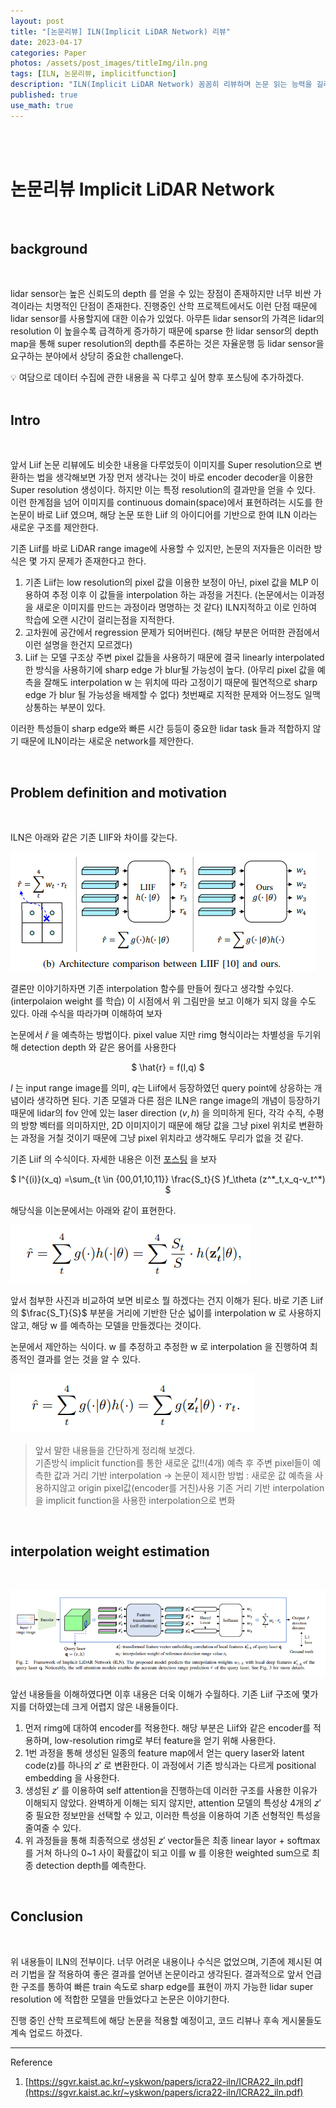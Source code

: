 ```yaml
---
layout: post
title: "[논문리뷰] ILN(Implicit LiDAR Network) 리뷰"
date: 2023-04-17
categories: Paper
photos: /assets/post_images/titleImg/iln.png
tags: [ILN, 논문리뷰, implicitfunction] 
description: "ILN(Implicit LiDAR Network) 꼼꼼히 리뷰하며 논문 읽는 능력을 길러보자"
published: true
use_math: true
---
```


<br/>

<br/>



# 논문리뷰 Implicit LiDAR Network

<br/>


## background

<br/>

lidar sensor는 높은 신뢰도의 depth 를 얻을 수 있는 장점이 존재하지만 너무 비싼 가격이라는 치명적인 단점이 존재한다. 진행중인 산학 프로젝트에서도 이런 단점 때문에 lidar sensor를 사용할지에 대한 이슈가 있었다. 아무튼 lidar sensor의 가격은 lidar의 resolution 이 높을수록 급격하게 증가하기 때문에 sparse 한 lidar sensor의 depth map을 통해 super resolution의 depth를 추론하는 것은 자율운행 등 lidar sensor을 요구하는 분야에서 상당히 중요한 challenge다.

<aside>
💡 여담으로 데이터 수집에 관한 내용을 꼭 다루고 싶어 향후 포스팅에 추가하겠다.

</aside>
<br/>

## Intro
<br/>

앞서 Liif 논문 리뷰에도 비슷한 내용을 다루었듯이 이미지를 Super resolution으로 변환하는 법을 생각해보면 가장 먼저 생각나는 것이 바로 encoder decoder을 이용한 Super resolution 생성이다. 하지만 이는 특정 resolution의 결과만을 얻을 수 있다. 이런 한계점을 넘어 이미지를 continuous domain(space)에서 표현하려는 시도를 한 논문이 바로 Liif 였으며, 해당 논문 또한 Liif 의 아이디어를 기반으로 한여 ILN 이라는 새로운 구조를 제안한다.

기존 Liif를 바로 LiDAR range image에 사용할 수 있지만, 논문의 저자들은 이러한 방식은 몇 가지 문제가 존재한다고 한다.
 

1. 기존 Liif는 low resolution의 pixel 값을 이용한 보정이 아닌, pixel 값을 MLP 이용하여 추정 이후 이 값들을 interpolation 하는 과정을 거친다. (논문에서는 이과정을 새로운 이미지를 만드는 과정이라 명명하는 것 같다) ILN지적하고 이로 인하여 학습에 오랜 시간이 걸리는점을 지적한다. 
2. 고차원에 공간에서 regression 문제가 되어버린다. (해당 부분은 어떠한 관점에서 이런 설명을 한건지 모르겠다)
3. Liif 는 모델 구조상 주변 pixel 값들을 사용하기 때문에 결국 linearly interpolated 한 방식을 사용하기에 sharp edge 가 blur될 가능성이 높다. (아무리 pixel 값을 예측을 잘해도 interpolation w 는 위치에 따라 고정이기 때문에 필연적으로 sharp edge 가 blur 될 가능성을 배제할 수 없다) 첫번째로 지적한 문제와 어느정도 일맥상통하는 부분이 있다.

이러한 특성들이 sharp edge와 빠른 시간 등등이 중요한 lidar task 들과 적합하지 않기 때문에 ILN이라는 새로운 network를 제안한다.

<br/>

## **Problem definition and motivation**
<br/>

ILN은 아래와 같은 기존 LIIF와 차이를 갖는다.  

![Untitled](/assets/post_images/ILN/Untitled.png)

결론만 이야기하자면 기존 interpolation 함수를 만들어 줬다고 생각할 수있다. (interpolaion weight 를 학습) 이 시점에서 위 그림만을 보고 이해가 되지 않을 수도 있다. 아래 수식을 따라가며 이해하여 보자

논문에서 $\hat{r}$ 을 예측하는 방법이다. pixel value 지만 rimg 형식이라는 차별성을 두기위해 detection depth 와 같은 용어를 사용한다

<center>
$
\hat{r} = f(I,q)
$
</center>

$I$ 는 input range image를 의미, $q$는 Liif에서 등장하였던 query point에 상응하는 개념이라 생각하면 된다. 기존 모델과 다른 점은 ILN은 range image의 개념이 등장하기 때문에 lidar의 fov 안에 있는 laser direction $(v,h)$ 을 의미하게 된다, 각각 수직, 수평의 방향 벡터를 의미하지만, 2D 이미지이기 때문에 해당 값을 그냥 pixel 위치로 변환하는 과정을 거칠 것이기 때문에 그냥 pixel 위치라고 생각해도 무리가 없을 것 같다.  

기존 Liif 의 수식이다. 자세한 내용은 이전 [포스팅](https://donguk071.github.io/liif/%EB%85%BC%EB%AC%B8%EB%A6%AC%EB%B7%B0/2023/04/16/Liif/) 을 보자 

<center>
$
I^{(i)}(x_q) =\sum_{t \in {00,01,10,11}}  \frac{S_t}{S }f_\theta (z^*_t,x_q-v_t^*)  
$
</center>

해당식을 이논문에서는  아래와 같이 표현한다.

![Untitled](/assets/post_images/ILN/Untitled%201.png)

 앞서 첨부한 사진과 비교하여 보면 비로소 뭘 하겠다는 건지 이해가 된다. 바로 기존 Liif 의 $\frac{S_T}{S}$ 부분을 거리에 기반한 단순 넓이를 interpolation w 로 사용하지 않고, 해당 w 를 예측하는 모델을 만들겠다는 것이다.  

논문에서 제안하는 식이다. w 를 추정하고 추정한 w 로 interpolation 을 진행하여 최종적인 결과를 얻는 것을 알 수 있다.

![Untitled](/assets/post_images/ILN/Untitled%202.png)

>앞서 말한 내용들을 간단하게 정리해 보겠다. <br/>
>기존방식 implicit function를 통한 새로운 값!!(4개) 예측 후 주변 pixel들이 예측한 값과 거리 기반 interpolation → 논문이 제시한 방법 : 새로운 값 예측을 사용하지않고 origin pixel값(encoder를 거친)사용 기존 거리 기반 interpolation을 implicit function을 사용한 interpolation으로 변화
> 

<br/>

## interpolation weight estimation
<br/>

![Untitled](/assets/post_images/ILN/Untitled%203.png)

앞선 내용들을 이해하였다면 이후 내용은 더욱 이해가 수월하다. 기존 Liif 구조에 몇가지를 더하였는데 크게 어렵지 않은 내용들이다. 

1. 먼저 rimg에 대하여 encoder를 적용한다. 해당 부분은 Liif와 같은 encoder를 적용하며, low-resolution rimg로 부터 feature을 얻기 위해 사용한다.
2. 1번 과정을 통해 생성된 일종의 feature map에서 얻는 query laser와 latent code(z)를 하나의 ${z}'$ 로 변환한다. 이 과정에서 기존 방식과는 다르게  positional embedding 을 사용한다.
3. 생성된 ${z}'$ 를 이용하여 self attention을 진행하는데 이러한 구조를 사용한 이유가 이해되지 않았다. 완벽하게 이해는 되지 않지만, attention 모델의 특성상 4개의 ${z}'$ 중 필요한 정보만을 선택할 수 있고, 이러한 특성을 이용하여 기존 선형적인 특성을 줄여줄 수 있다. 
4. 위 과정들을 통해 최종적으로 생성된 ${z}'$  vector들은 최종 linear layor + softmax를 거쳐 하나의 0~1 사이 확률값이 되고 이를 w 를 이용한 weighted sum으로 최종 detection depth를 예측한다.  
<br/>

## Conclusion
<br/>

위 내용들이 ILN의 전부이다. 너무 어려운 내용이나 수식은 없었으며, 기존에 제시된 여러 기법을 잘 적용하여 좋은 결과를 얻어낸 논문이라고 생각된다. 결과적으로 앞서 언급한 구조를 통하여 빠른 train 속도로 sharp edge를 표현이 까지 가능한 lidar super resolution 에 적합한 모델을 만들었다고 논문은 이야기한다. 

진행 중인 산학 프로젝트에 해당 논문을 적용할 예정이고, 코드 리뷰나 후속 게시물들도 계속 업로드 하겠다.
<br/>

---

Reference

1) [https://sgvr.kaist.ac.kr/~yskwon/papers/icra22-iln/ICRA22_iln.pdf](https://sgvr.kaist.ac.kr/~yskwon/papers/icra22-iln/ICRA22_iln.pdf)